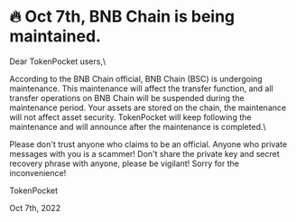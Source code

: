 # 🔥 Oct 7th, BNB Chain is being maintained.

Dear TokenPocket users,\


According to the BNB Chain official, BNB Chain (BSC) is undergoing maintenance. This maintenance will affect the transfer function, and all transfer operations on BNB Chain will be suspended during the maintenance period. Your assets are stored on the chain, the maintenance will not affect asset security. TokenPocket will keep following the maintenance and will announce after the maintenance is completed.\


Please don't trust anyone who claims to be an official. Anyone who private messages with you is a scammer! Don't share the private key and secret recovery phrase with anyone, please be vigilant! Sorry for the inconvenience!



TokenPocket&#x20;

Oct 7th, 2022
